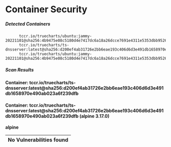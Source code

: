 # Container Security

##### Detected Containers

          tccr.io/truecharts/ubuntu:jammy-20221101@sha256:4b9475e08c5180d4e7417dc6a18a26dcce7691e4311e5353dbb952645c5ff43f
          tccr.io/truecharts/ts-dnsserver:latest@sha256:d200ef4ab31726e2bb6eae193c406d6d3e491db1658970e490ab023a6f239dfb
          tccr.io/truecharts/ubuntu:jammy-20221101@sha256:4b9475e08c5180d4e7417dc6a18a26dcce7691e4311e5353dbb952645c5ff43f

##### Scan Results

**Container: tccr.io/truecharts/ts-dnsserver:latest@sha256:d200ef4ab31726e2bb6eae193c406d6d3e491db1658970e490ab023a6f239dfb**

#### Container: tccr.io/truecharts/ts-dnsserver:latest@sha256:d200ef4ab31726e2bb6eae193c406d6d3e491db1658970e490ab023a6f239dfb (alpine 3.17.0)
    

**alpine**

      
| No Vulnerabilities found         |
|:---------------------------------|

      

